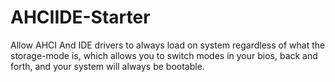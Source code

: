 # AHCIIDE-Starter
Allow AHCI And IDE drivers to always load on system regardless of what the storage-mode is, which allows you to switch modes in your bios, back and forth, and your system will always be bootable.
